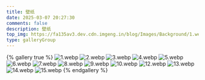```yaml
---
title: 壁纸
date: 2025-03-07 20:27:30
comments: false
description: 壁纸
top_img: https://fa135av3.dev.cdn.imgeng.in/blog/Images/Background/1.webg
type: galleryGroup
---
```

{% gallery true %}
![1.webp](https://fa135av3.dev.cdn.imgeng.in/blog/Images/Background/1.webp)
![2.webp](https://fa135av3.dev.cdn.imgeng.in/blog/Images/Background/2.webp)
![3.webp](https://fa135av3.dev.cdn.imgeng.in/blog/Images/Background/3.webp)
![4.webp](https://fa135av3.dev.cdn.imgeng.in/blog/Images/Background/4.webp)
![5.webp](https://fa135av3.dev.cdn.imgeng.in/blog/Images/Background/5.webp)
![6.webp](https://fa135av3.dev.cdn.imgeng.in/blog/Images/Background/6.webp)
![7.webp](https://fa135av3.dev.cdn.imgeng.in/blog/Images/Background/7.webp)
![8.webp](https://fa135av3.dev.cdn.imgeng.in/blog/Images/Background/8.webp)
![9.webp](https://fa135av3.dev.cdn.imgeng.in/blog/Images/Background/9.webp)
![10.webp](https://fa135av3.dev.cdn.imgeng.in/blog/Images/Background/10.webp)
![12.webp](https://fa135av3.dev.cdn.imgeng.in/blog/Images/Background/12.webp)
![13.webp](https://fa135av3.dev.cdn.imgeng.in/blog/Images/Background/13.webp)
![14.webp](https://fa135av3.dev.cdn.imgeng.in/blog/Images/Background/14.webp)
![15.webp](https://fa135av3.dev.cdn.imgeng.in/blog/Images/Background/15.webp)
{% endgallery %}